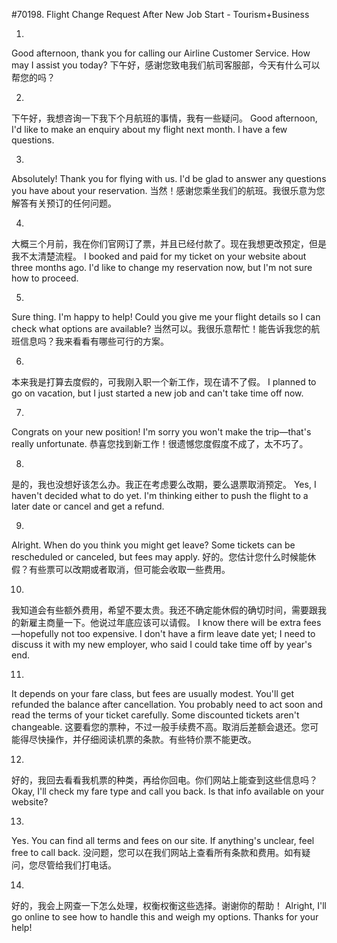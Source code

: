#70198. Flight Change Request After New Job Start - Tourism+Business

1.
Good afternoon, thank you for calling our Airline Customer Service. How may I assist you today?
下午好，感谢您致电我们航司客服部，今天有什么可以帮您的吗？

2.
下午好，我想咨询一下我下个月航班的事情，我有一些疑问。
Good afternoon, I'd like to make an enquiry about my flight next month. I have a few questions.

3.
Absolutely! Thank you for flying with us. I'd be glad to answer any questions you have about your reservation.
当然！感谢您乘坐我们的航班。我很乐意为您解答有关预订的任何问题。

4.
大概三个月前，我在你们官网订了票，并且已经付款了。现在我想更改预定，但是我不太清楚流程。
I booked and paid for my ticket on your website about three months ago. I'd like to change my reservation now, but I'm not sure how to proceed.

5.
Sure thing. I'm happy to help! Could you give me your flight details so I can check what options are available?
当然可以。我很乐意帮忙！能告诉我您的航班信息吗？我来看看有哪些可行的方案。

6.
本来我是打算去度假的，可我刚入职一个新工作，现在请不了假。
I planned to go on vacation, but I just started a new job and can't take time off now.

7.
Congrats on your new position! I'm sorry you won't make the trip—that's really unfortunate.
恭喜您找到新工作！很遗憾您度假度不成了，太不巧了。

8.
是的，我也没想好该怎么办。我正在考虑要么改期，要么退票取消预定。
Yes, I haven't decided what to do yet. I'm thinking either to push the flight to a later date or cancel and get a refund.

9.
Alright. When do you think you might get leave? Some tickets can be rescheduled or canceled, but fees may apply.
好的。您估计您什么时候能休假？有些票可以改期或者取消，但可能会收取一些费用。

10.
我知道会有些额外费用，希望不要太贵。我还不确定能休假的确切时间，需要跟我的新雇主商量一下。他说过年底应该可以请假。
I know there will be extra fees—hopefully not too expensive. I don't have a firm leave date yet; I need to discuss it with my new employer, who said I could take time off by year's end.

11.
It depends on your fare class, but fees are usually modest. You'll get refunded the balance after cancellation. You probably need to act soon and read the terms of your ticket carefully. Some discounted tickets aren't changeable.
这要看您的票种，不过一般手续费不高。取消后差额会退还。您可能得尽快操作，并仔细阅读机票的条款。有些特价票不能更改。

12.
好的，我回去看看我机票的种类，再给你回电。你们网站上能查到这些信息吗？
Okay, I'll check my fare type and call you back. Is that info available on your website?

13.
Yes. You can find all terms and fees on our site. If anything's unclear, feel free to call back.
没问题，您可以在我们网站上查看所有条款和费用。如有疑问，您尽管给我们打电话。

14.
好的，我会上网查一下怎么处理，权衡权衡这些选择。谢谢你的帮助！
Alright, I'll go online to see how to handle this and weigh my options. Thanks for your help!